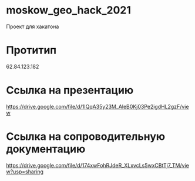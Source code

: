 # moskow_geo_hack_2021
Проект для хакатона

# Протитип
62.84.123.182

# Ссылка на презентацию
https://drive.google.com/file/d/1IQqA35y23M_AleB0Kj03Pe2igdHL2gzF/view

# Ссылка на сопроводительную документацию
https://drive.google.com/file/d/174xwFohRJdeR_XLxvcLs5wxCBtTj7_TM/view?usp=sharing
